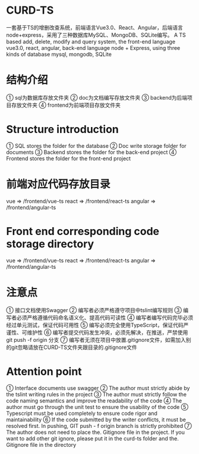 # CURD-TS
一套基于TS的增删改查系统，前端语言Vue3.0、React、Angular，后端语言node+express，采用了三种数据库MySQL、MongoDB、SQLite编写。
A TS based add, delete, modify and query system, the front-end language vue3.0, react, angular, back-end language node + Express, using three kinds of database mysql, mongodb, SQLite

# 结构介绍 
① sql为数据库存放文件夹 
② doc为文档编写存放文件夹
③ backend为后端项目存放文件夹
④ frontend为前端项目存放文件夹

# Structure introduction 
① SQL stores the folder for the database
② Doc write storage folder for documents
③ Backend stores the folder for the back-end project
④ Frontend stores the folder for the front-end project

# 前端对应代码存放目录
vue => /frontend/vue-ts
react => /frontend/react-ts
angular => /frontend/angular-ts

# Front end corresponding code storage directory
vue => /frontend/vue-ts
react => /frontend/react-ts
angular => /frontend/angular-ts

# 注意点
① 接口文档使用Swagger
② 编写者必须严格遵守项目中tslint编写规则
③ 编写者必须严格遵循代码命名语义化、提高代码可读性
④ 编写者编写代码完毕必须经过单元测试，保证代码可用性
⑤ 编写必须完全使用TypeScript，保证代码严谨性、可维护性
⑥ 编写者提交代码发生冲突，必须先解决，在推送，严禁使用git push -f origin 分支
⑦ 编写者无须在项目中放置.gitignore文件，如需加入别的git忽略请放在CURD-TS文件夹跟目录的.gitignore文件

# Attention point
① Interface documents use swagger
② The author must strictly abide by the tslint writing rules in the project
③ The author must strictly follow the code naming semantics and improve the readability of the code
④ The author must go through the unit test to ensure the usability of the code
⑤ Typescript must be used completely to ensure code rigor and maintainability
⑥ If the code submitted by the writer conflicts, it must be resolved first. In pushing, GIT push - f origin branch is strictly prohibited
⑦ The author does not need to place the. Gitignore file in the project. If you want to add other git ignore, please put it in the curd-ts folder and the. Gitignore file in the directory